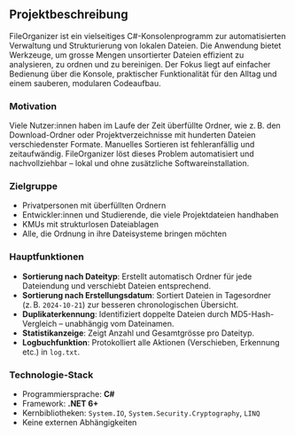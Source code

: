 ## Projektbeschreibung

FileOrganizer ist ein vielseitiges C#-Konsolenprogramm zur automatisierten Verwaltung und Strukturierung von lokalen Dateien. Die Anwendung bietet Werkzeuge, um grosse Mengen unsortierter Dateien effizient zu analysieren, zu ordnen und zu bereinigen. Der Fokus liegt auf einfacher Bedienung über die Konsole, praktischer Funktionalität für den Alltag und einem sauberen, modularen Codeaufbau.

### Motivation

Viele Nutzer:innen haben im Laufe der Zeit überfüllte Ordner, wie z. B. den Download-Ordner oder Projektverzeichnisse mit hunderten Dateien verschiedenster Formate. Manuelles Sortieren ist fehleranfällig und zeitaufwändig. FileOrganizer löst dieses Problem automatisiert und nachvollziehbar – lokal und ohne zusätzliche Softwareinstallation.

### Zielgruppe

- Privatpersonen mit überfüllten Ordnern
- Entwickler:innen und Studierende, die viele Projektdateien handhaben
- KMUs mit strukturlosen Dateiablagen
- Alle, die Ordnung in ihre Dateisysteme bringen möchten

### Hauptfunktionen

- **Sortierung nach Dateityp**: Erstellt automatisch Ordner für jede Dateiendung und verschiebt Dateien entsprechend.
- **Sortierung nach Erstellungsdatum**: Sortiert Dateien in Tagesordner (z. B. `2024-10-21`) zur besseren chronologischen Übersicht.
- **Duplikaterkennung**: Identifiziert doppelte Dateien durch MD5-Hash-Vergleich – unabhängig vom Dateinamen.
- **Statistikanzeige**: Zeigt Anzahl und Gesamtgrösse pro Dateityp.
- **Logbuchfunktion**: Protokolliert alle Aktionen (Verschieben, Erkennung etc.) in `log.txt`.

### Technologie-Stack

- Programmiersprache: **C#**
- Framework: **.NET 6+**
- Kernbibliotheken: `System.IO`, `System.Security.Cryptography`, `LINQ`
- Keine externen Abhängigkeiten




